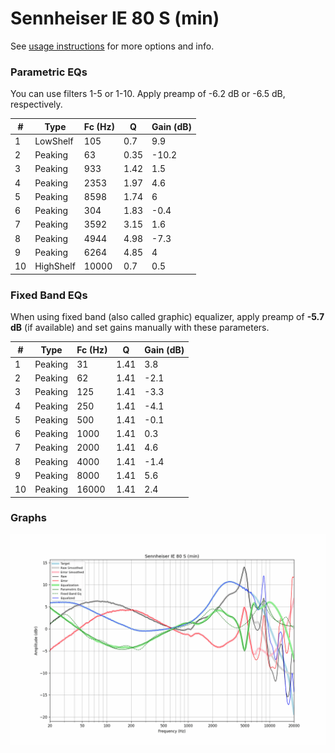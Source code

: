 # Sennheiser IE 80 S (min)
See [usage instructions](https://github.com/jaakkopasanen/AutoEq#usage) for more options and info.

### Parametric EQs
You can use filters 1-5 or 1-10. Apply preamp of -6.2 dB or -6.5 dB, respectively.

|   # | Type      |   Fc (Hz) |    Q |   Gain (dB) |
|-----|-----------|-----------|------|-------------|
|   1 | LowShelf  |       105 | 0.7  |         9.9 |
|   2 | Peaking   |        63 | 0.35 |       -10.2 |
|   3 | Peaking   |       933 | 1.42 |         1.5 |
|   4 | Peaking   |      2353 | 1.97 |         4.6 |
|   5 | Peaking   |      8598 | 1.74 |         6   |
|   6 | Peaking   |       304 | 1.83 |        -0.4 |
|   7 | Peaking   |      3592 | 3.15 |         1.6 |
|   8 | Peaking   |      4944 | 4.98 |        -7.3 |
|   9 | Peaking   |      6264 | 4.85 |         4   |
|  10 | HighShelf |     10000 | 0.7  |         0.5 |

### Fixed Band EQs
When using fixed band (also called graphic) equalizer, apply preamp of **-5.7 dB** (if available) and set gains manually with these parameters.

|   # | Type    |   Fc (Hz) |    Q |   Gain (dB) |
|-----|---------|-----------|------|-------------|
|   1 | Peaking |        31 | 1.41 |         3.8 |
|   2 | Peaking |        62 | 1.41 |        -2.1 |
|   3 | Peaking |       125 | 1.41 |        -3.3 |
|   4 | Peaking |       250 | 1.41 |        -4.1 |
|   5 | Peaking |       500 | 1.41 |        -0.1 |
|   6 | Peaking |      1000 | 1.41 |         0.3 |
|   7 | Peaking |      2000 | 1.41 |         4.6 |
|   8 | Peaking |      4000 | 1.41 |        -1.4 |
|   9 | Peaking |      8000 | 1.41 |         5.6 |
|  10 | Peaking |     16000 | 1.41 |         2.4 |

### Graphs
![](./Sennheiser%20IE%2080%20S%20(min).png)
